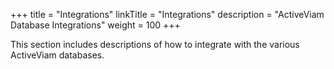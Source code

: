 +++
title = "Integrations"
linkTitle = "Integrations"
description = "ActiveViam Database Integrations"
weight = 100
+++

This section includes descriptions of how to integrate with the various ActiveViam databases.
